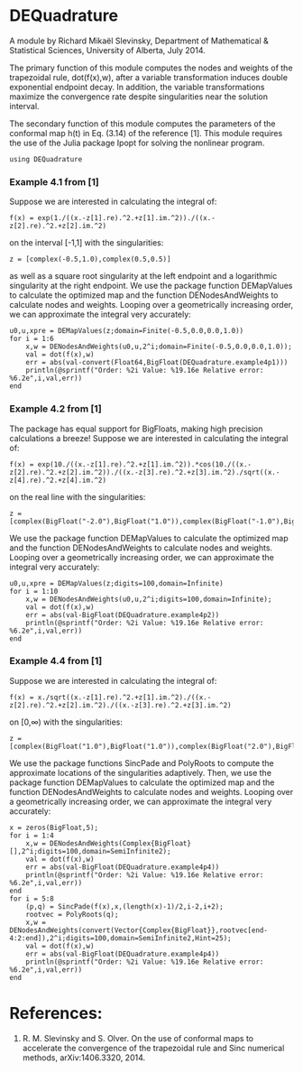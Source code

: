 # DEQuadrature

A module by Richard Mikaël Slevinsky,
Department of Mathematical & Statistical Sciences,
University of Alberta, July 2014.

The primary function of this module computes the nodes and weights
of the trapezoidal rule, dot(f(x),w), after a variable transformation induces 
double exponential endpoint decay. In addition, the variable transformations
maximize the convergence rate despite singularities near the solution interval.

The secondary function of this module computes the parameters of the
conformal map h(t) in Eq. (3.14) of the reference [1]. This module requires
the use of the Julia package Ipopt for solving the nonlinear program.


	using DEQuadrature


### Example 4.1 from [1]

Suppose we are interested in calculating the integral of:


	f(x) = exp(1./((x.-z[1].re).^2.+z[1].im.^2))./((x.-z[2].re).^2.+z[2].im.^2)


on the interval [-1,1] with the singularities:


	z = [complex(-0.5,1.0),complex(0.5,0.5)]


as well as a square root singularity at the left endpoint and a logarithmic singularity at the right endpoint. We use the package function DEMapValues to calculate the optimized map and the function DENodesAndWeights to calculate nodes and weights. Looping over a geometrically increasing order, we can approximate the integral very accurately:


	u0,u,xpre = DEMapValues(z;domain=Finite(-0.5,0.0,0.0,1.0))
	for i = 1:6
		x,w = DENodesAndWeights(u0,u,2^i;domain=Finite(-0.5,0.0,0.0,1.0));
		val = dot(f(x),w)
		err = abs(val-convert(Float64,BigFloat(DEQuadrature.example4p1)))
		println(@sprintf("Order: %2i Value: %19.16e Relative error: %6.2e",i,val,err))
	end


### Example 4.2 from [1]

The package has equal support for BigFloats, making high precision calculations a breeze! Suppose we are interested in calculating the integral of:


	f(x) = exp(10./((x.-z[1].re).^2.+z[1].im.^2)).*cos(10./((x.-z[2].re).^2.+z[2].im.^2))./((x.-z[3].re).^2.+z[3].im.^2)./sqrt((x.-z[4].re).^2.+z[4].im.^2)


on the real line with the singularities:


	z = [complex(BigFloat("-2.0"),BigFloat("1.0")),complex(BigFloat("-1.0"),BigFloat("0.5")),complex(BigFloat("1.0"),BigFloat("0.25")),complex(BigFloat("2.0"),BigFloat("1.0"))]


We use the package function DEMapValues to calculate the optimized map and the function DENodesAndWeights to calculate nodes and weights. Looping over a geometrically increasing order, we can approximate the integral very accurately:


	u0,u,xpre = DEMapValues(z;digits=100,domain=Infinite)
	for i = 1:10
		x,w = DENodesAndWeights(u0,u,2^i;digits=100,domain=Infinite);
		val = dot(f(x),w)
		err = abs(val-BigFloat(DEQuadrature.example4p2))
		println(@sprintf("Order: %2i Value: %19.16e Relative error: %6.2e",i,val,err))
	end


### Example 4.4 from [1]

Suppose we are interested in calculating the integral of:


	f(x) = x./sqrt((x.-z[1].re).^2.+z[1].im.^2)./((x.-z[2].re).^2.+z[2].im.^2)./((x.-z[3].re).^2.+z[3].im.^2)


on [0,∞) with the singularities:


	z = [complex(BigFloat("1.0"),BigFloat("1.0")),complex(BigFloat("2.0"),BigFloat("0.5")),complex(BigFloat("3.0"),BigFloat("1.0")/BigFloat("3.0"))]


We use the package functions SincPade and PolyRoots to compute the approximate locations of the singularities adaptively. Then, we use the package function DEMapValues to calculate the optimized map and the function DENodesAndWeights to calculate nodes and weights. Looping over a geometrically increasing order, we can approximate the integral very accurately:


	x = zeros(BigFloat,5);
	for i = 1:4
		x,w = DENodesAndWeights(Complex{BigFloat}[],2^i;digits=100,domain=SemiInfinite2);
		val = dot(f(x),w)
		err = abs(val-BigFloat(DEQuadrature.example4p4))
		println(@sprintf("Order: %2i Value: %19.16e Relative error: %6.2e",i,val,err))
	end
	for i = 5:8
		(p,q) = SincPade(f(x),x,(length(x)-1)/2,i-2,i+2);
		rootvec = PolyRoots(q);
		x,w = DENodesAndWeights(convert(Vector{Complex{BigFloat}},rootvec[end-4:2:end]),2^i;digits=100,domain=SemiInfinite2,Hint=25);
		val = dot(f(x),w)
		err = abs(val-BigFloat(DEQuadrature.example4p4))
		println(@sprintf("Order: %2i Value: %19.16e Relative error: %6.2e",i,val,err))
	end




# References:

 
   1.	R. M. Slevinsky and S. Olver. On the use of conformal maps
		to accelerate the convergence of the trapezoidal rule
		and Sinc numerical methods, arXiv:1406.3320, 2014.
